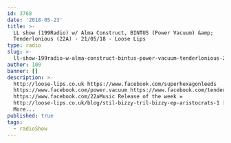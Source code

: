 ```yaml
---
id: 3768
date: '2018-05-23'
title: >-
  LL show (199Radio) w/ Alma Construct, BINTUS (Power Vacuum) &amp;
  Tenderlonious (22A) - 21/05/18 - Loose Lips
type: radio
slug: >-
  ll-show-199radio-w-alma-construct-bintus-power-vacuum-tenderlonious-22a-21-05-18
author: 100
banner: []
description: >-
  http://loose-lips.co.uk https://www.facebook.com/superhexagonleeds
  https://www.facebook.com/power.vacuum https://www.facebook.com/tenderlonious
  https://www.facebook.com/22aMusic Release of the week =
  http://loose-lips.co.uk/blog/stil-bizzy-tril-bizzy-ep-aristocrats-1 [...]Read
  More...
published: true
tags:
  - radioShow
---
```

